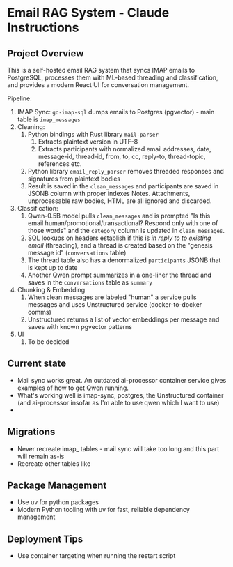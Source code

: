 # Email RAG System - Claude Instructions

## Project Overview

This is a self-hosted email RAG system that syncs IMAP emails to PostgreSQL, processes them with
ML-based threading and classification, and provides a modern React UI for conversation management.

Pipeline:

1. IMAP Sync: `go-imap-sql` dumps emails to Postgres (pgvector) - main table is `imap_messages`
2. Cleaning:
   1. Python bindings with Rust library `mail-parser`
      1. Extracts plaintext version in UTF-8
      2. Extracts participants with normalized email addresses, date, message-id, thread-id, from,
         to, cc, reply-to, thread-topic, references etc.
   2. Python library `email_reply_parser` removes threaded responses and signatures from plaintext
      bodies
   3. Result is saved in the `clean_messages` and participants are saved in JSONB column with proper
      indexes Notes. Attachments, unprocessable raw bodies, HTML are all ignored and discarded.
3. Classification:
   1. Qwen-0.5B model pulls `clean_messages` and is prompted "Is this email
      human/promotional/transactional? Respond only with one of those words" and the `category`
      column is updated in `clean_messages`.
   2. SQL lookups on headers establish if this is _in reply to to existing email_ (threading), and a
      thread is created based on the "genesis message id" (`conversations` table)
   3. The thread table also has a denormalized `participants` JSONB that is kept up to date
   4. Another Qwen prompt summarizes in a one-liner the thread and saves in the `conversations`
      table as `summary`
4. Chunking & Embedding
   1. When clean messages are labeled "human" a service pulls messages and uses Unstructured service
      (docker-to-docker comms)
   2. Unstructured returns a list of vector embeddings per message and saves with known pgvector
      patterns
5. UI
   1. To be decided

## Current state

- Mail sync works great. An outdated ai-processor container service gives examples of how to get
  Qwen running.
- What's working well is imap-sync, postgres, the Unstructured container (and ai-processor insofar
  as I'm able to use qwen which I want to use)
-

## Migrations

- Never recreate imap\_ tables - mail sync will take too long and this part will remain as-is
- Recreate other tables like

## Package Management

- Use uv for python packages
- Modern Python tooling with uv for fast, reliable dependency management

## Deployment Tips

- Use container targeting when running the restart script
